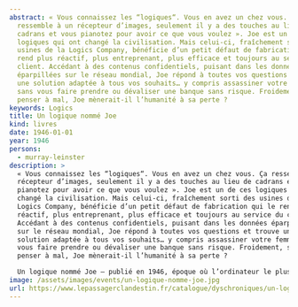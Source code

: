 ```yaml
---
abstract: « Vous connaissez les “logiques“. Vous en avez un chez vous. Ça
  ressemble à un récepteur d’images, seulement il y a des touches au lieu de
  cadrans et vous pianotez pour avoir ce que vous voulez ». Joe est un de ces
  logiques qui ont changé la civilisation. Mais celui-ci, fraîchement sorti des
  usines de la Logics Company, bénéficie d’un petit défaut de fabrication qui le
  rend plus réactif, plus entreprenant, plus efficace et toujours au service du
  client. Accédant à des contenus confidentiels, puisant dans les données
  éparpillées sur le réseau mondial, Joe répond à toutes vos questions et trouve
  une solution adaptée à tous vos souhaits… y compris assassiner votre femme
  sans vous faire prendre ou dévaliser une banque sans risque. Froidement, sans
  penser à mal, Joe mènerait-il l’humanité à sa perte ?
keywords: Logics
title: Un logique nommé Joe
kind: livres
date: 1946-01-01
year: 1946
persons:
  - murray-leinster
description: >
  « Vous connaissez les “logiques“. Vous en avez un chez vous. Ça ressemble à un
  récepteur d’images, seulement il y a des touches au lieu de cadrans et vous
  pianotez pour avoir ce que vous voulez ». Joe est un de ces logiques qui ont
  changé la civilisation. Mais celui-ci, fraîchement sorti des usines de la
  Logics Company, bénéficie d’un petit défaut de fabrication qui le rend plus
  réactif, plus entreprenant, plus efficace et toujours au service du client.
  Accédant à des contenus confidentiels, puisant dans les données éparpillées
  sur le réseau mondial, Joe répond à toutes vos questions et trouve une
  solution adaptée à tous vos souhaits… y compris assassiner votre femme sans
  vous faire prendre ou dévaliser une banque sans risque. Froidement, sans
  penser à mal, Joe mènerait-il l’humanité à sa perte ?

  Un logique nommé Joe – publié en 1946, époque où l’ordinateur le plus perfectionné pesait trente tonnes et remplissait une salle de 150 m2 – est une nouvelle véritablement visionnaire. Non sans humour, Leinster décrit les ravages exponentiels découlant d’un accès illimité à la connaissance et de ses usages immodérés.
image: /assets/images/events/un-logique-nomme-joe.jpg
url: https://www.lepassagerclandestin.fr/catalogue/dyschroniques/un-logique-nomme-joe/
---
```

